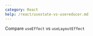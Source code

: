 ```yaml
---
category: React
help: /react/usestate-vs-usereducer.md
---
```


Compare `useEffect` vs `useLayoutEffect`
